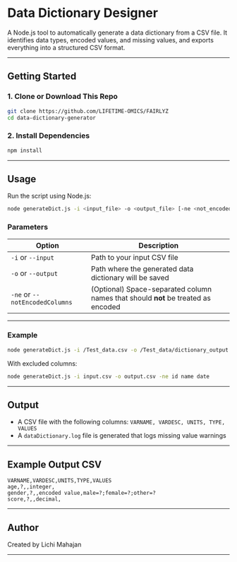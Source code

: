 
# Data Dictionary Designer

A Node.js tool to automatically generate a data dictionary from a CSV file. It identifies data types, encoded values, and missing values, and exports everything into a structured CSV format.

---

##  Getting Started

### 1. Clone or Download This Repo

```bash
git clone https://github.com/LIFETIME-OMICS/FAIRLYZ
cd data-dictionary-generator
```

### 2. Install Dependencies

```bash
npm install
```

---

##  Usage

Run the script using Node.js:

```bash
node generateDict.js -i <input_file> -o <output_file> [-ne <not_encoded_columns>]
```

###  Parameters

| Option | Description |
|--------|-------------|
| `-i` or `--input` | Path to your input CSV file |
| `-o` or `--output` | Path where the generated data dictionary will be saved |
| `-ne` or `--notEncodedColumns` | (Optional) Space-separated column names that should **not** be treated as encoded |

---

###  Example

```bash
node generateDict.js -i /Test_data.csv -o /Test_data/dictionary_output.csv
```

With excluded columns:

```bash
node generateDict.js -i input.csv -o output.csv -ne id name date
```

---

##  Output

- A CSV file with the following columns: `VARNAME, VARDESC, UNITS, TYPE, VALUES`
- A `dataDictionary.log` file is generated that logs missing value warnings

---

## Example Output CSV

```csv
VARNAME,VARDESC,UNITS,TYPE,VALUES
age,?,,integer,
gender,?,,encoded value,male=?;female=?;other=?
score,?,,decimal,
```

---

## Author

Created by Lichi Mahajan

---


